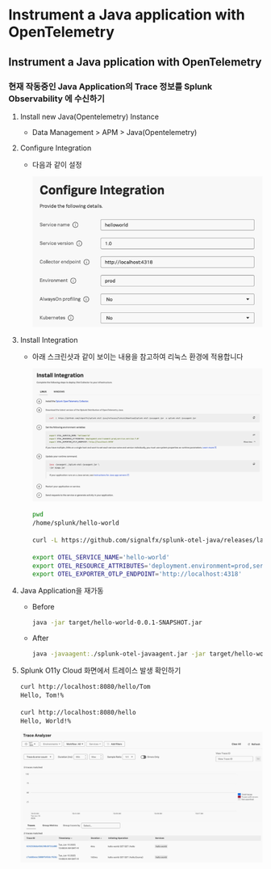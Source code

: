 # Instrument a Java application with OpenTelemetry

## Instrument a Java pplication with OpenTelemetry

### 현재 작동중인 Java Application의 Trace 정보를 Splunk Observability 에 수신하기

1. Install new Java(Opentelemetry) Instance
   - Data Management > APM > Java(Opentelemetry)
2. Configure Integration

   - 다음과 같이 설정

     ![](../../images/1-ninja-kr/1-3-configuration1.png)

3. Install Integration

   - 아래 스크린샷과 같이 보이는 내용을 참고하여 리눅스 환경에 적용합니다

     ![](../../images/1-ninja-kr/1-3-configuration2.png)

     ```bash
     pwd
     /home/splunk/hello-world

     curl -L https://github.com/signalfx/splunk-otel-java/releases/latest/download/splunk-otel-javaagent.jar -o splunk-otel-javaagent.jar

     export OTEL_SERVICE_NAME='hello-world'
     export OTEL_RESOURCE_ATTRIBUTES='deployment.environment=prod,service.version=1.0'
     export OTEL_EXPORTER_OTLP_ENDPOINT='http://localhost:4318'
     ```

4. Java Application을 재가동

   - Before
     ```bash
     java -jar target/hello-world-0.0.1-SNAPSHOT.jar
     ```
   - After
     ```bash
     java -javaagent:./splunk-otel-javaagent.jar -jar target/hello-world-0.0.1-SNAPSHOT.jar
     ```

5. Splunk O11y Cloud 화면에서 트레이스 발생 확인하기

   ```bash
   curl http://localhost:8080/hello/Tom
   Hello, Tom!%

   curl http://localhost:8080/hello
   Hello, World!%
   ```

   ![](../../images/1-ninja-kr/1-3-configuration3.jpg)

